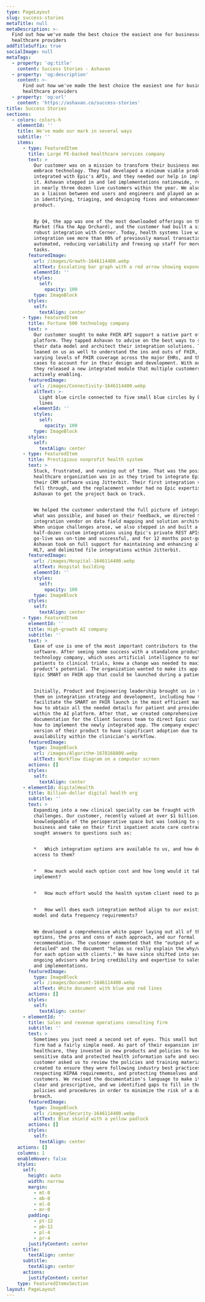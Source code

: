 ```yaml
---
type: PageLayout
slug: success-stories
metaTitle: null
metaDescription: >-
  Find out how we've made the best choice the easiest one for businesses and
  healthcare providers
addTitleSuffix: true
socialImage: null
metaTags:
  - property: 'og:title'
    content: Success Stories - Ashavan
  - property: 'og:description'
    content: >-
      Find out how we've made the best choice the easiest one for businesses and
      healthcare providers
  - property: 'og:url'
    content: 'https://ashavan.co/success-stories'
title: Success Stories
sections:
  - colors: colors-h
    elementId: ''
    title: We've made our mark in several ways
    subtitle: ''
    items:
      - type: FeaturedItem
        title: Large PE-backed healthcare services company
        text: >
          Our customer was on a mission to transform their business model and
          embrace technology. They had developed a minimum viable product that
          integrated with Epic's APIs, and they needed our help in implementing
          it. Ashavan stepped in and led implementations nationwide, resulting
          in nearly three dozen live customers within the year. We also served
          as a liaison between end users and engineers and played an active role
          in identifying, triaging, and designing fixes and enhancements to the
          product.


          By Q4, the app was one of the most downloaded offerings on the App
          Market (fka the App Orchard), and the customer had built a similarly
          robust integration with Cerner. Today, health systems live with the
          integration see more than 80% of previously manual transactions now
          automated, reducing variability and freeing up staff for more complex
          tasks.
        featuredImage:
          url: /images/Growth-1646114400.webp
          altText: Escalating bar graph with a red arrow showing exponential growth
          elementId: ''
          styles:
            self:
              opacity: 100
          type: ImageBlock
        styles:
          self:
            textAlign: center
      - type: FeaturedItem
        title: Fortune 500 technology company
        text: >
          Our customer sought to make FHIR API support a native part of their
          platform. They tapped Ashavan to advise on the best ways to structure
          their data model and architect their integration solutions. They
          leaned on us as well to understand the ins and outs of FHIR, the
          varying levels of FHIR coverage across the major EHRs, and the edge
          cases to account for in their design and development. With our help,
          they released a new integrated module that multiple customers are
          actively enabling.
        featuredImage:
          url: /images/Connectivity-1646114400.webp
          altText: >-
            Light blue circle connected to five small blue circles by black
            lines
          elementId: ''
          styles:
            self:
              opacity: 100
          type: ImageBlock
        styles:
          self:
            textAlign: center
      - type: FeaturedItem
        title: Prestigious nonprofit health system
        text: >
          Stuck, frustrated, and running out of time. That was the position this
          healthcare organization was in as they tried to integrate Epic with
          their CRM software using Jitterbit. Their first integration vendor
          fell through, and the replacement vendor had no Epic expertise. Enter
          Ashavan to get the project back on track.


          We helped the customer understand the full picture of integrations and
          what was possible, and based on their feedback, we directed the
          integration vendor on data field mapping and solution architecture.
          When unique challenges arose, we also stepped in and built a
          half-dozen custom integrations using Epic's private REST APIs. The
          go-live was on-time and successful, and for 12 months post-go-live,
          Ashavan took on full support for maintaining and enhancing all API,
          HL7, and delimited file integrations within Jitterbit.
        featuredImage:
          url: /images/Hospital-1646114400.webp
          altText: Hospital building
          elementId: ''
          styles:
            self:
              opacity: 100
          type: ImageBlock
        styles:
          self:
            textAlign: center
      - type: FeaturedItem
        elementId: ''
        title: High-growth AI company
        subtitle: ''
        text: >
          Ease of use is one of the most important contributors to the value of
          software. After seeing some success with a standalone product, this
          technology company, which uses artificial intelligence to match
          patients to clinical trials, knew a change was needed to maximize its
          product’s potential. The organization wanted to make its app into an
          Epic SMART on FHIR app that could be launched during a patient exam.


          Initially, Product and Engineering leadership brought us in to guide
          them on integration strategy and development, including how to
          facilitate the SMART on FHIR launch in the most efficient manner and
          how to obtain all the needed details for patient and provider matching
          within the AI platform. After that, we created comprehensive
          documentation for the Client Success team to direct Epic customers on
          how to implement the newly integrated app. The company expects this
          version of their product to have significant adoption due to its
          availability within the clinician’s workflow.
        featuredImage:
          type: ImageBlock
          url: /images/Algorithm-1678168800.webp
          altText: Workflow diagram on a computer screen
        actions: []
        styles:
          self:
            textAlign: center
      - elementId: digitalHealth
        title: Billion-dollar digital health org
        subtitle: ''
        text: >
          Expanding into a new clinical specialty can be fraught with
          challenges. Our customer, recently valued at over $1 billion, was
          knowledgeable of the perioperative space but was looking to grow the
          business and take on their first inpatient acute care contract. They
          sought answers to questions such as:


          *   Which integration options are available to us, and how do we gain
          access to them?


          *   How much would each option cost and how long would it take to
          implement?


          *   How much effort would the health system client need to put in?


          *   How well does each integration method align to our existing data
          model and data frequency requirements?


          We developed a comprehensive white paper laying out all of the
          options, the pros and cons of each approach, and our formal
          recommendation. The customer commented that the "output of work was
          detailed" and the document "helps us really explain the why/why not
          for each option with clients." We have since shifted into serving as
          ongoing advisors who bring credibility and expertise to sales calls
          and implementations.
        featuredImage:
          type: ImageBlock
          url: /images/Document-1646114400.webp
          altText: White document with blue and red lines
        actions: []
        styles:
          self:
            textAlign: center
      - elementId: ''
        title: Sales and revenue operations consulting firm
        subtitle: ''
        text: >
          Sometimes you just need a second set of eyes. This small but growing
          firm had a fairly simple need. As part of their expansion into
          healthcare, they invested in new products and policies to keep
          sensitive data and protected health information safe and secure. Our
          customer asked us to review the policies and training materials they
          created to ensure they were following industry best practices,
          respecting HIPAA requirements, and protecting themselves and their
          customers. We revised the documentation's language to make it more
          clear and prescriptive, and we identified gaps to fill in their
          policies and procedures in order to minimize the risk of a data
          breach.
        featuredImage:
          type: ImageBlock
          url: /images/Security-1646114400.webp
          altText: Blue shield with a yellow padlock
        actions: []
        styles:
          self:
            textAlign: center
    actions: []
    columns: 1
    enableHover: false
    styles:
      self:
        height: auto
        width: narrow
        margin:
          - mt-0
          - mb-0
          - ml-0
          - mr-0
        padding:
          - pt-12
          - pb-12
          - pl-4
          - pr-4
        justifyContent: center
      title:
        textAlign: center
      subtitle:
        textAlign: center
      actions:
        justifyContent: center
    type: FeaturedItemsSection
layout: PageLayout
---
```

